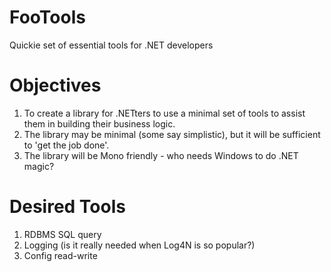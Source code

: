 FooTools
========

Quickie set of essential tools for .NET developers

Objectives
==========

1. To create a library for .NETters to use a minimal set of tools to assist them in building their business logic.
2. The library may be minimal (some say simplistic), but it will be sufficient to 'get the job done'.
3. The library will be Mono friendly - who needs Windows to do .NET magic?

Desired Tools
=============
1. RDBMS SQL query
2. Logging (is it really needed when Log4N is so popular?)
3. Config read-write
